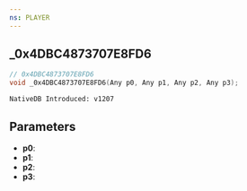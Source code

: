 ```yaml
---
ns: PLAYER
---
```

## _0x4DBC4873707E8FD6

```c
// 0x4DBC4873707E8FD6
void _0x4DBC4873707E8FD6(Any p0, Any p1, Any p2, Any p3);
```

```
NativeDB Introduced: v1207
```

## Parameters
* **p0**:
* **p1**:
* **p2**:
* **p3**:
